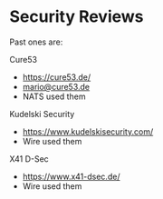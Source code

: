 # Security Reviews

Past ones are:

Cure53
- https://cure53.de/
- mario@cure53.de
- NATS used them

Kudelski Security
- https://www.kudelskisecurity.com/
- Wire used them


X41 D-Sec
- https://www.x41-dsec.de/
- Wire used them
